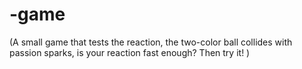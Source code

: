 # -game
(A small game that tests the reaction, the two-color ball collides with passion sparks, is your reaction fast enough? Then try it! )
